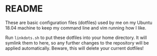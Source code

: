 README
======

These are basic configuration files (dotfiles) used by me on my Ubuntu 18.04
machine to keep my command line and vim running how I like.

Run `linkdots.sh` to put these dotfiles into your home directory. It will
symlink them to here, so any further changes to the repository will be applied
automatically. Beware, this will delete your current dotfiles!
